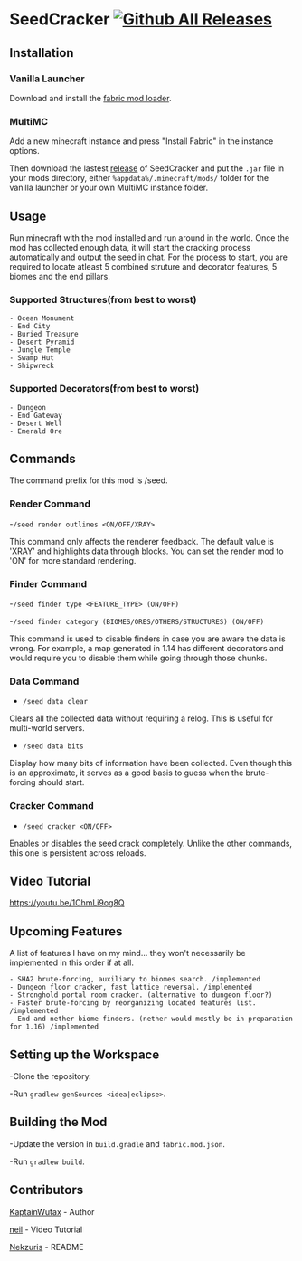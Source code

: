 # SeedCracker [![Github All Releases](https://img.shields.io/github/downloads/KaptainWutax/SeedCracker/total.svg)]()

## Installation

 ### Vanilla Launcher

  Download and install the [fabric mod loader](https://fabricmc.net/use/).

 ### MultiMC

  Add a new minecraft instance and press "Install Fabric" in the instance options.


  Then download the lastest [release](https://github.com/KaptainWutax/SeedCracker/releases) of SeedCracker and put the `.jar` file    in your mods directory, either `%appdata%/.minecraft/mods/` folder for the vanilla launcher or your own MultiMC instance folder.

## Usage

  Run minecraft with the mod installed and run around in the world. Once the mod has collected enough data, it will start the cracking process automatically and output the seed in chat. For the process to start, you are required to locate atleast 5 combined struture and decorator features, 5 biomes and the end pillars.
  
  ### Supported Structures(from best to worst)
    - Ocean Monument
    - End City
    - Buried Treasure
    - Desert Pyramid
    - Jungle Temple
    - Swamp Hut
    - Shipwreck
  
  ### Supported Decorators(from best to worst)
    - Dungeon
    - End Gateway
    - Desert Well
    - Emerald Ore

## Commands

  The command prefix for this mod is /seed.
  
  ### Render Command  
  -`/seed render outlines <ON/OFF/XRAY>`
    
  This command only affects the renderer feedback. The default value is 'XRAY' and highlights data through blocks. You can set    the render mod to 'ON' for more standard rendering. 
  
  ### Finder Command
  -`/seed finder type <FEATURE_TYPE> (ON/OFF)`
  
  -`/seed finder category (BIOMES/ORES/OTHERS/STRUCTURES) (ON/OFF)`
  
  This command is used to disable finders in case you are aware the data is wrong. For example, a map generated in 1.14 has different decorators and would require you to disable them while going through those chunks.

  ### Data Command
  - `/seed data clear`
  
  Clears all the collected data without requiring a relog. This is useful for multi-world servers.
  
  - `/seed data bits`
  
  Display how many bits of information have been collected. Even though this is an approximate, it serves as a good basis to guess when the brute-forcing should start.
  
  ### Cracker Command
  - `/seed cracker <ON/OFF>`
 
  Enables or disables the seed crack completely. Unlike the other commands, this one is persistent across reloads.
  
## Video Tutorial

https://youtu.be/1ChmLi9og8Q

## Upcoming Features

A list of features I have on my mind... they won't necessarily be implemented in this order if at all.

    - SHA2 brute-forcing, auxiliary to biomes search. /implemented
    - Dungeon floor cracker, fast lattice reversal. /implemented
    - Stronghold portal room cracker. (alternative to dungeon floor?)
    - Faster brute-forcing by reorganizing located features list. /implemented
    - End and nether biome finders. (nether would mostly be in preparation for 1.16) /implemented

## Setting up the Workspace

-Clone the repository.

-Run `gradlew genSources <idea|eclipse>`.

## Building the Mod

-Update the version in `build.gradle` and `fabric.mod.json`.

-Run `gradlew build`.
 
## Contributors

[KaptainWutax](https://github.com/KaptainWutax) - Author

[neil](https://www.youtube.com/channel/UCbM3acUrR8Ku6pjgRUNPnbQ/featured) - Video Tutorial

[Nekzuris](https://github.com/Nekzuris) - README
